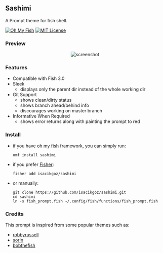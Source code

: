 ## Sashimi

A Prompt theme for fish shell.

[![Oh My Fish](https://img.shields.io/badge/Framework-Oh_My_Fish-blue.svg)](https://github.com/oh-my-fish/oh-my-fish) [![MIT License](https://img.shields.io/badge/license-MIT-brightgreen.svg)](/LICENSE)

### Preview

<p align="center">
   <img src="https://github.com/isacikgoz/sashimi/blob/master/images/preview.png" alt="screenshot"/>
</p>

### Features
- Compatible with Fish 3.0
- Sleek
  - displays only the parent dir instead of the whole working dir
- Git Support
  - shows clean/dirty status
  - shows branch ahead/behind info
  - discourages working on master branch
- Informative When Required
  - shows error returns along with painting the prompt to red

### Install
* if you have [oh my fish](https://github.com/oh-my-fish/oh-my-fish) framework, you can simply run:
  ```shell
  omf install sashimi
  ```
* if you prefer [Fisher](https://github.com/jorgebucaran/fisher):
  ```shell
  fisher add isacikgoz/sashimi
  ```
* or manually:
  ```shell
  git clone https://github.com/isacikgoz/sashimi.git
  cd sashimi
  ln -s fish_prompt.fish ~/.config/fish/functions/fish_prompt.fish
  ```

### Credits
This prompt is inspired from some popular themes such as:
- [robbyrussell](https://github.com/robbyrussell/oh-my-zsh/blob/master/themes/robbyrussell.zsh-theme)
- [sorin](https://github.com/fish-shell/fish-shell/tree/master/share/tools/web_config/sample_prompts)
- [bobthefish](https://github.com/oh-my-fish/theme-bobthefish)
